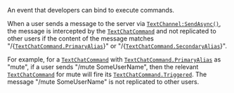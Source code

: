 An event that developers can bind to execute commands.

When a user sends a message to the server via
[`TextChannel:SendAsync()`](https://create.roblox.com/docs/reference/engine/classes/TextChannel#SendAsync), the message is intercepted by the
[`TextChatCommand`](https://create.roblox.com/docs/reference/engine/classes/TextChatCommand) and not replicated to other users if the content
of the message matches "/{[`TextChatCommand.PrimaryAlias`](https://create.roblox.com/docs/reference/engine/classes/TextChatCommand#PrimaryAlias)}" or
"/{[`TextChatCommand.SecondaryAlias`](https://create.roblox.com/docs/reference/engine/classes/TextChatCommand#SecondaryAlias)}".

For example, for a [`TextChatCommand`](https://create.roblox.com/docs/reference/engine/classes/TextChatCommand) with
[`TextChatCommand.PrimaryAlias`](https://create.roblox.com/docs/reference/engine/classes/TextChatCommand#PrimaryAlias) as "mute", if a user sends "/mute
SomeUserName", then the relevant [`TextChatCommand`](https://create.roblox.com/docs/reference/engine/classes/TextChatCommand) for mute will
fire its [`TextChatCommand.Triggered`](https://create.roblox.com/docs/reference/engine/classes/TextChatCommand#Triggered). The message "/mute
SomeUserName" is not replicated to other users.